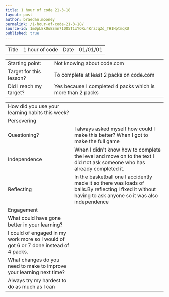```yaml
---
title: 1 hour of code 21-3-18
layout: post
author: braedan.mooney
permalink: /1-hour-of-code-21-3-18/
source-id: 1m0pLEk0uESmn71DO5T1xYORu4KrzJqZd_TH1HptmqRU
published: true
---
```

<table>
  <tr>
    <td>Title</td>
    <td>1 hour of code</td>
    <td>Date</td>
    <td>01/01/01</td>
  </tr>
</table>


<table>
  <tr>
    <td>Starting point:</td>
    <td>Not knowing about code.com</td>
  </tr>
  <tr>
    <td>Target for this lesson?</td>
    <td>To complete at least 2 packs on code.com</td>
  </tr>
  <tr>
    <td>Did I reach my target? </td>
    <td>Yes because I completed 4 packs which is more than 2 packs</td>
  </tr>
</table>


<table>
  <tr>
    <td>How did you use your learning habits this week?</td>
    <td></td>
  </tr>
  <tr>
    <td>Persevering</td>
    <td></td>
  </tr>
  <tr>
    <td>Questioning?</td>
    <td>I always asked myself how could I make this better? When I got to make the full game</td>
  </tr>
  <tr>
    <td>Independence</td>
    <td>When I didn't know how to complete the level and move on to the text I did not ask someone who has already completed it.</td>
  </tr>
  <tr>
    <td>Reflecting</td>
    <td>In the basketball one I accidently made it so there was loads of balls.By reflecting I fixed it without having to ask anyone so it was also independence </td>
  </tr>
  <tr>
    <td>Engagement</td>
    <td></td>
  </tr>
  <tr>
    <td>What could have gone better in your learning?</td>
    <td></td>
  </tr>
  <tr>
    <td>I could of engaged in my work more so I would of got 6 or 7 done instead of 4 packs.</td>
    <td></td>
  </tr>
  <tr>
    <td>What changes do you need to make to improve your learning next time?</td>
    <td></td>
  </tr>
  <tr>
    <td>Always try my hardest to do as much as I can</td>
    <td></td>
  </tr>
</table>


